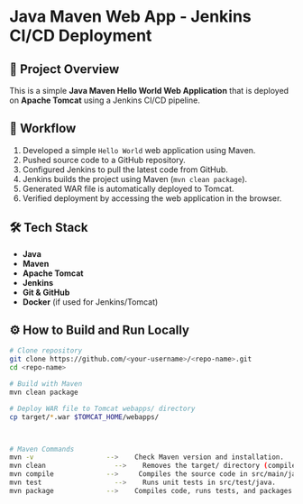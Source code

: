 
# Java Maven Web App - Jenkins CI/CD Deployment

## 📌 Project Overview
This is a simple **Java Maven Hello World Web Application** that is deployed on **Apache Tomcat** using a Jenkins CI/CD pipeline.

## 🚀 Workflow
1. Developed a simple `Hello World` web application using Maven.
2. Pushed source code to a GitHub repository.
3. Configured Jenkins to pull the latest code from GitHub.
4. Jenkins builds the project using Maven (`mvn clean package`).
5. Generated WAR file is automatically deployed to Tomcat.
6. Verified deployment by accessing the web application in the browser.

## 🛠️ Tech Stack
- **Java**
- **Maven**
- **Apache Tomcat**
- **Jenkins**
- **Git & GitHub**
- **Docker** (if used for Jenkins/Tomcat)

## ⚙️ How to Build and Run Locally
```bash
# Clone repository
git clone https://github.com/<your-username>/<repo-name>.git
cd <repo-name>

# Build with Maven
mvn clean package

# Deploy WAR file to Tomcat webapps/ directory
cp target/*.war $TOMCAT_HOME/webapps/



# Maven Commands
mvn -v	                -->    Check Maven version and installation.
mvn clean	              -->    Removes the target/ directory (compiled code, build artifacts).
mvn compile	            -->     Compiles the source code in src/main/java.
mvn test	              -->    Runs unit tests in src/test/java.
mvn package	            -->    Compiles code, runs tests, and packages into a JAR/WAR (based on pom.xml).


